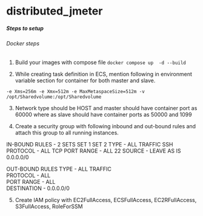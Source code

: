 # distributed_jmeter

##### Steps to setup

###### Docker steps
1. Build your images with compose file
``` docker compose up  -d --build ```

2. While creating task definition in ECS, mention following in environment variable section for container for both master and slave.
```
-e Xms=256m -e Xmx=512m -e MaxMetaspaceSize=512m -v /opt/Sharedvolume:/opt/Sharedvolume
```

3. Network type should be HOST and master should have container port as 60000 where as slave should have container ports as 50000 and 1099

4. Create a security group with following inbound and out-bound rules and attach this group to all running instances.

IN-BOUND RULES - 2 SETS
              SET 1                       SET 2
TYPE -        ALL TRAFFIC                 SSH
PROTOCOL -    ALL                         TCP
PORT RANGE -  ALL                         22
SOURCE -      LEAVE AS IS                 0.0.0.0/0


OUT-BOUND RULES
TYPE -        ALL TRAFFIC                 
PROTOCOL -    ALL                         
PORT RANGE -  ALL                       
DESTINATION - 0.0.0.0/0

5. Create IAM policy with 
EC2FullAccess, ECSFullAccess, EC2RFullAccess, S3FullAccess, RoleForSSM

